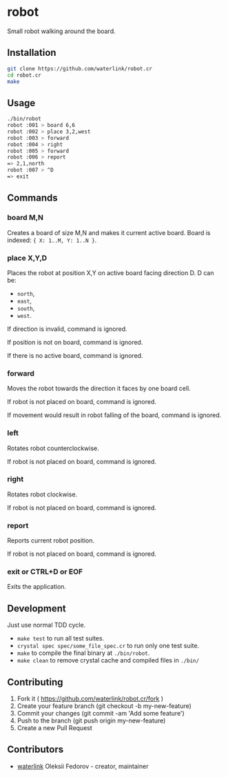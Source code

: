 # robot

Small robot walking around the board.

## Installation

```bash
git clone https://github.com/waterlink/robot.cr
cd robot.cr
make
```

## Usage

```bash
./bin/robot
robot :001 > board 6,6
robot :002 > place 3,2,west
robot :003 > forward
robot :004 > right
robot :005 > forward
robot :006 > report
=> 2,1,north
robot :007 > ^D
=> exit
```

## Commands

### board M,N

Creates a board of size M,N and makes it current active board. Board is indexed: `{ X: 1..M, Y: 1..N }`.

### place X,Y,D

Places the robot at position X,Y on active board facing direction D. D can be:

- `north`,
- `east`,
- `south`,
- `west`.

If direction is invalid, command is ignored.

If position is not on board, command is ignored.

If there is no active board, command is ignored.

### forward

Moves the robot towards the direction it faces by one board cell.

If robot is not placed on board, command is ignored.

If movement would result in robot falling of the board, command is ignored.

### left

Rotates robot counterclockwise.

If robot is not placed on board, command is ignored.

### right

Rotates robot clockwise.

If robot is not placed on board, command is ignored.

### report

Reports current robot position.

If robot is not placed on board, command is ignored.

### exit or CTRL+D or EOF

Exits the application.

## Development

Just use normal TDD cycle.

- `make test` to run all test suites.
- `crystal spec spec/some_file_spec.cr` to run only one test suite.
- `make` to compile the final binary at `./bin/robot`.
- `make clean` to remove crystal cache and compiled files in `./bin/`

## Contributing

1. Fork it ( https://github.com/waterlink/robot.cr/fork )
2. Create your feature branch (git checkout -b my-new-feature)
3. Commit your changes (git commit -am 'Add some feature')
4. Push to the branch (git push origin my-new-feature)
5. Create a new Pull Request

## Contributors

- [waterlink](https://github.com/waterlink) Oleksii Fedorov - creator, maintainer
